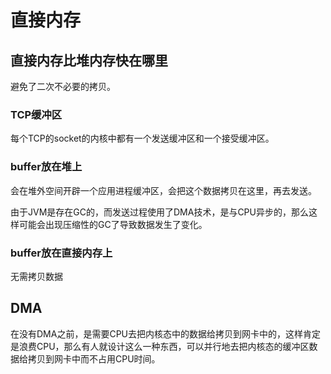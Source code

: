 # 直接内存

## 直接内存比堆内存快在哪里
避免了二次不必要的拷贝。
### TCP缓冲区
每个TCP的socket的内核中都有一个发送缓冲区和一个接受缓冲区。

### buffer放在堆上
会在堆外空间开辟一个应用进程缓冲区，会把这个数据拷贝在这里，再去发送。

由于JVM是存在GC的，而发送过程使用了DMA技术，是与CPU异步的，那么这样可能会出现压缩性的GC了导致数据发生了变化。
### buffer放在直接内存上
无需拷贝数据

## DMA
在没有DMA之前，是需要CPU去把内核态中的数据给拷贝到网卡中的，这样肯定是浪费CPU，那么有人就设计这么一种东西，可以并行地去把内核态的缓冲区数据给拷贝到网卡中而不占用CPU时间。